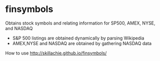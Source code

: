 finsymbols
==========

Obtains stock symbols and relating information for SP500, AMEX, NYSE, and NASDAQ 

 * S&P 500 listings are obtained dynamically by parsing Wikipedia
 * AMEX,NYSE and NASDAQ are obtained by gathering NASDAQ data

How to use  http://skillachie.github.io/finsymbols/
